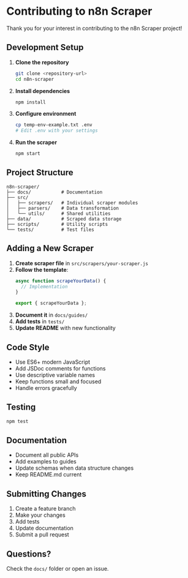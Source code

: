 # Contributing to n8n Scraper

Thank you for your interest in contributing to the n8n Scraper project!

## Development Setup

1. **Clone the repository**
   ```bash
   git clone <repository-url>
   cd n8n-scraper
   ```

2. **Install dependencies**
   ```bash
   npm install
   ```

3. **Configure environment**
   ```bash
   cp temp-env-example.txt .env
   # Edit .env with your settings
   ```

4. **Run the scraper**
   ```bash
   npm start
   ```

## Project Structure

```
n8n-scraper/
├── docs/           # Documentation
├── src/
│   ├── scrapers/   # Individual scraper modules
│   ├── parsers/    # Data transformation
│   └── utils/      # Shared utilities
├── data/           # Scraped data storage
├── scripts/        # Utility scripts
└── tests/          # Test files
```

## Adding a New Scraper

1. **Create scraper file** in `src/scrapers/your-scraper.js`
2. **Follow the template**:
   ```javascript
   async function scrapeYourData() {
     // Implementation
   }
   
   export { scrapeYourData };
   ```
3. **Document it** in `docs/guides/`
4. **Add tests** in `tests/`
5. **Update README** with new functionality

## Code Style

- Use ES6+ modern JavaScript
- Add JSDoc comments for functions
- Use descriptive variable names
- Keep functions small and focused
- Handle errors gracefully

## Testing

```bash
npm test
```

## Documentation

- Document all public APIs
- Add examples to guides
- Update schemas when data structure changes
- Keep README.md current

## Submitting Changes

1. Create a feature branch
2. Make your changes
3. Add tests
4. Update documentation
5. Submit a pull request

## Questions?

Check the `docs/` folder or open an issue.

